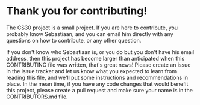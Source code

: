 # Thank you for contributing!

The CS30 project is a small project. If you are here to contribute, you probably know Sebastiaan, and you can email him directly with any questions on how to contribute, or any other question.

If you don't know who Sebastiaan is, or you do but you don't have his email address, then this project has become larger than anticipated when this CONTRIBUTING file was written, that's great news!
Please create an issue in the issue tracker and let us know what you expected to learn from reading this file, and we'll put some instructions and recommendations in place.
In the mean time, if you have any code changes that would benefit this project, please create a pull request and make sure your name is in the CONTRIBUTORS.md file.
